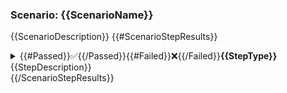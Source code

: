 ### Scenario: {{ScenarioName}}
{{ScenarioDescription}}
{{#ScenarioStepResults}}
<details>
  <summary>{{#Passed}}✅{{/Passed}}{{#Failed}}❌{{/Failed}}<strong>{{StepType}}</strong> {{StepDescription}}</summary>
{{#HasError}}

  ```bash
{{ErrorMessage}}
  ```
{{/HasError}}
</details>
{{/ScenarioStepResults}}
